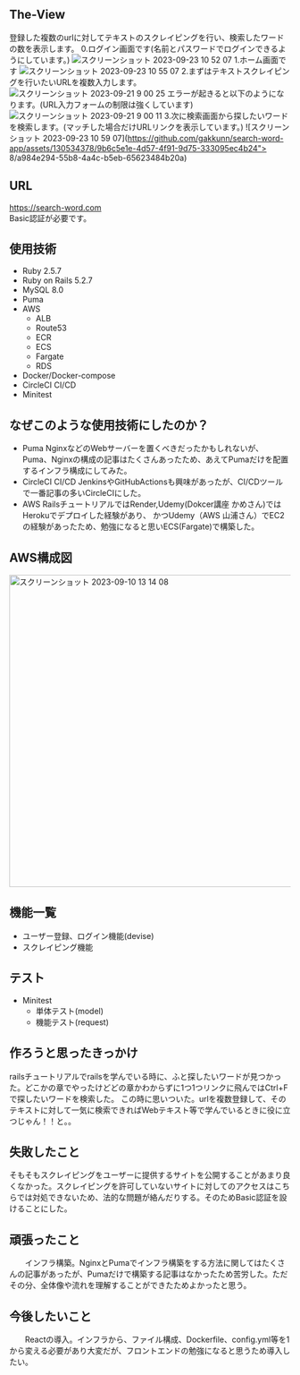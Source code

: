 ## The-View
  登録した複数のurlに対してテキストのスクレイピングを行い、検索したワードの数を表示します。
  0.ログイン画面です(名前とパスワードでログインできるようにしています。)
  ![スクリーンショット 2023-09-23 10 52 07](https://github.com/gakkunn/search-word-app/assets/130534378/ceafbabe-9dc4-4e02-97d7-9e9ee4e3ceda)
  1.ホーム画面です
  ![スクリーンショット 2023-09-23 10 55 07](https://github.com/gakkunn/search-word-app/assets/130534378/a984e294-55b8-4a4c-b5eb-65623484b20a)
  2.まずはテキストスクレイピングを行いたいURLを複数入力します。
  ![スクリーンショット 2023-09-21 9 00 25](https://github.com/gakkunn/search-word-app/assets/130534378/b41d52b3-801b-4a02-a049-799ab628f62d)
  エラーが起きると以下のようになります。(URL入力フォームの制限は強くしています)
  ![スクリーンショット 2023-09-21 9 00 11](https://github.com/gakkunn/search-word-app/assets/130534378/44eca9e1-400e-4a0f-98a8-c8401f5f97ea)
  3.次に検索画面から探したいワードを検索します。(マッチした場合だけURLリンクを表示しています。)
  ![スクリーンショット 2023-09-23 10 59 07](https://github.com/gakkunn/search-word-app/assets/130534378/9b6c5e1e-4d57-4f91-9d75-333095ec4b24">
8/a984e294-55b8-4a4c-b5eb-65623484b20a)

## URL
  https://search-word.com <br >
  Basic認証が必要です。

## 使用技術
- Ruby 2.5.7
- Ruby on Rails 5.2.7
- MySQL 8.0
- Puma
- AWS
  - ALB
  - Route53
  - ECR
  - ECS
  - Fargate
  - RDS
- Docker/Docker-compose
- CircleCI CI/CD
- Minitest

## なぜこのような使用技術にしたのか？
- Puma
NginxなどのWebサーバーを置くべきだったかもしれないが、Puma、Nginxの構成の記事はたくさんあったため、あえてPumaだけを配置するインフラ構成にしてみた。
- CircleCI CI/CD
JenkinsやGitHubActionsも興味があったが、CI/CDツールで一番記事の多いCircleCIにした。
- AWS
RailsチュートリアルではRender,Udemy(Dokcer講座 かめさん)ではHerokuでデプロイした経験があり、
かつUdemy（AWS 山浦さん）でEC2の経験があったため、勉強になると思いECS(Fargate)で構築した。


## AWS構成図
<img width="558" alt="スクリーンショット 2023-09-10 13 14 08" src="https://github.com/gakkunn/search-word-app/assets/130534378/858c166c-f877-49ed-83a2-0eb89b8d0f76">

## 機能一覧
- ユーザー登録、ログイン機能(devise)
- スクレイピング機能

## テスト
- Minitest
  - 単体テスト(model)
  - 機能テスト(request)

## 作ろうと思ったきっかけ
  railsチュートリアルでrailsを学んでいる時に、ふと探したいワードが見つかった。どこかの章でやったけどどの章かわからずに1つ1つリンクに飛んではCtrl+Fで探したいワードを検索した。
  この時に思いついた。urlを複数登録して、そのテキストに対して一気に検索できればWebテキスト等で学んでいるときに役に立つじゃん！！と。。

## 失敗したこと
  そもそもスクレイピングをユーザーに提供するサイトを公開することがあまり良くなかった。スクレイピングを許可していないサイトに対してのアクセスはこちらでは対処できないため、法的な問題が絡んだりする。そのためBasic認証を設けることにした。

## 頑張ったこと
  　　インフラ構築。NginxとPumaでインフラ構築をする方法に関してはたくさんの記事があったが、Pumaだけで構築する記事はなかったため苦労した。ただその分、全体像や流れを理解することができたためよかったと思う。

## 今後したいこと
  　　Reactの導入。インフラから、ファイル構成、Dockerfile、config.yml等を1から変える必要があり大変だが、フロントエンドの勉強になると思うため導入したい。
